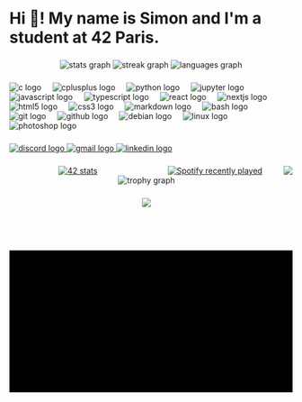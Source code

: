 <h1 align="left">Hi 👋! My name is Simon and I'm a student at 42 Paris.</h1>

###

<div align="center">
  <img src="https://github-readme-stats.vercel.app/api?username=oldault&theme=blue-green&show_icons=true&hide_border=true&count_private=true" height="145" alt="stats graph"  />
  <img src="https://github-readme-streak-stats.herokuapp.com/?user=oldault&theme=blue-green&hide_border=true" height="145" alt="streak graph"  />
  <img src="https://github-readme-stats.vercel.app/api/top-langs/?username=oldault&theme=blue-green&show_icons=true&hide_border=true&layout=compact" height="145" alt="languages graph"  />
</div>

###

<div align="left">
  <img src="https://cdn.simpleicons.org/c/A8B9CC" height="30" alt="c logo"  />
  <img width="12" />
  <img src="https://cdn.simpleicons.org/c++/00599C" height="30" alt="cplusplus logo"  />
  <img width="12" />
  <img src="https://cdn.jsdelivr.net/gh/devicons/devicon/icons/python/python-original.svg" height="30" alt="python logo"  />
  <img width="12" />
  <img src="https://cdn.jsdelivr.net/gh/devicons/devicon/icons/jupyter/jupyter-original.svg" height="30" alt="jupyter logo"  />
  <img width="12" />
  <img src="https://cdn.jsdelivr.net/gh/devicons/devicon/icons/javascript/javascript-original.svg" height="30" alt="javascript logo"  />
  <img width="12" />
  <img src="https://cdn.jsdelivr.net/gh/devicons/devicon/icons/typescript/typescript-original.svg" height="30" alt="typescript logo"  />
  <img width="12" />
  <img src="https://cdn.jsdelivr.net/gh/devicons/devicon/icons/react/react-original.svg" height="30" alt="react logo"  />
  <img width="12" />
  <img src="https://cdn.jsdelivr.net/gh/devicons/devicon/icons/nextjs/nextjs-original.svg" height="30" alt="nextjs logo"  />
  <img width="12" />
  <img src="https://skillicons.dev/icons?i=html" height="30" alt="html5 logo"  />
  <img width="12" />
  <img src="https://cdn.jsdelivr.net/gh/devicons/devicon/icons/css3/css3-original.svg" height="30" alt="css3 logo"  />
  <img width="12" />
  <img src="https://cdn.jsdelivr.net/gh/devicons/devicon/icons/markdown/markdown-original.svg" height="30" alt="markdown logo"  />
  <img width="12" />
  <img src="https://cdn.jsdelivr.net/gh/devicons/devicon/icons/bash/bash-original.svg" height="30" alt="bash logo"  />
  <img width="12" />
  <img src="https://cdn.jsdelivr.net/gh/devicons/devicon/icons/git/git-original.svg" height="30" alt="git logo"  />
  <img width="12" />
  <img src="https://cdn.jsdelivr.net/gh/devicons/devicon/icons/github/github-original.svg" height="30" alt="github logo"  />
  <img width="12" />
  <img src="https://cdn.jsdelivr.net/gh/devicons/devicon/icons/debian/debian-original.svg" height="30" alt="debian logo"  />
  <img width="12" />
  <img src="https://cdn.jsdelivr.net/gh/devicons/devicon/icons/linux/linux-original.svg" height="30" alt="linux logo"  />
  <img width="12" />
  <img src="https://cdn.jsdelivr.net/gh/devicons/devicon/icons/photoshop/photoshop-plain.svg" height="30" alt="photoshop logo"  />
</div>

###

<div align="left">
  <a href="https://discordapp.com/users/245959906622963712" target="_blank">
    <img src="https://img.shields.io/static/v1?message=Discord&logo=discord&label=&color=7289DA&logoColor=white&labelColor=&style=for-the-badge" height="35" alt="discord logo"  />
  </a>
  <a href="https://volodinsimon@gmail.com" target="_blank">
    <img src="https://img.shields.io/static/v1?message=Gmail&logo=gmail&label=&color=D14836&logoColor=white&labelColor=&style=for-the-badge" height="35" alt="gmail logo"  />
  </a>
  <a href="https://www.linkedin.com/in/simon-volodin42" target="_blank">
    <img src="https://img.shields.io/static/v1?message=LinkedIn&logo=linkedin&label=&color=0077B5&logoColor=white&labelColor=&style=for-the-badge" height="35" alt="linkedin logo"  />
  </a>
</div>

###

<img align="right" height="150" src="https://dl.openseauserdata.com/cache/originImage/files/88bd4aaa3b0377ce176a38c3af5e4227.gif"  />

###
<div align="center" style="display: flex; justify-content: space-around; align-items: center; height: 100%;">
  <a href="https://profile.intra.42.fr/users/svolodin" style="flex: 1; text-align: center;">
    <img src="https://badge.mediaplus.ma/greenbinary/svolodin" alt="42 stats" />
  </a>
  <a href="https://open.spotify.com/user/21g24mhgeobaxnr2ojyxckeey" style="flex: 1; text-align: center;">
    <img src="https://spotify-recently-played-readme.vercel.app/api?user=21g24mhgeobaxnr2ojyxckeey&count=3" alt="Spotify recently played" />
  </a>
</div>

<div align="center">
  <img src="https://github-profile-trophy.vercel.app?username=oldault&theme=dracula&column=-1&row=1&margin-w=8&margin-h=8&no-bg=false&no-frame=false&order=4" height="150" alt="trophy graph"  />
</div>

###


<div align="center" style="display: flex; justify-content: space-around; align-items: center; height: 100%;">
  <a href="https://profile-counter.glitch.me/oldault/count.svg?" style="flex: 1; text-align: center;">
    <img src="https://profile-counter.glitch.me/oldault/count.svg?" />
  </a>
</div>

###
![](https://github.com/Oldault/Oldault/blob/main/matrix%20cat3.gif)
